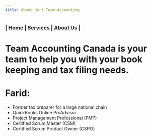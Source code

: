 ```yaml
---
title: About Us • Team Accounting
---
```


### | [Home](/) | [Services](/) | [About Us](/about.html) |

# Team Accounting Canada is your team to help you with your book keeping and tax filing needs.

# Farid:
- Former tax preparer for a large national chain
- QuickBooks Online ProAdvisor
- Project Management Professional (PMP)
- Certified Scrum Master (CSM)
- Certified Scrum Product Owner (CSPO)
